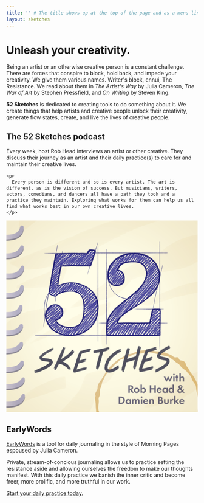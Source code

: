 ```yaml
---
title: '' # The title shows up at the top of the page and as a menu link in minima if we don't set a title the first h1 becomes the title
layout: sketches
---
```


# Unleash your creativity.

Being an artist or an otherwise creative person is a constant challenge. There are forces that conspire to block, hold back, and impede your creativity. We give them various names. Writer's block, ennui, The Resistance. We read about them in _The Artist's Way_ by Julia Cameron, _The War of Art_ by Stephen Pressfield, and _On Writing_ by Steven King.

**52 Sketches** is dedicated to creating tools to do something about it. We create things that help artists and creative people unlock their creativity, generate flow states, create, and live the lives of creative people.

## The 52 Sketches podcast

<section>
  <div>
    <p>
      Every week, host Rob Head interviews an artist or other creative. They discuss their journey as an artist and their daily practice(s) to care for and maintain their creative lives.
    </p>

    <p>
      Every person is different and so is every artist. The art is different, as is the vision of success. But musicians, writers, actors, comedians, and dancers all have a path they took and a practice they maintain. Exploring what works for them can help us all find what works best in our own creative lives.
    </p>
  </div>
  <img
    src="/images/podcast-cover.png"
    alt="Rob Head sketch portrait"
    class="section__image"
  />
</section>

## EarlyWords

[EarlyWords](https://earlywords.io) is a tool for daily journaling in the style of Morning Pages espoused by Julia Cameron.

Private, stream-of-concious journaling allows us to practice setting the resistance aside and allowing ourselves the freedom to make our thoughts manifest. With this daily practice we banish the inner critic and become freer, more prolific, and more truthful in our work.

[Start your daily practice today.](https://earlywords.io)

<!---
## Lightpanel

(Coming soon)

In an ideal world you would have just the right amount of natural light for filming. Barring that, you would have the right studio lights, filters, and diffusers you need to look your best.

We don't live in an ideal world. Sometimes all you have is your computer screen.

Lightpanel turns any computer screen into an adjustable panel light with adjustable color temperature. It's perfect for Zoom meetings, video conferences, or audition self-tapes. Anytime you need a light but only have a computer screen, Lightpanel is here for you.
-->
